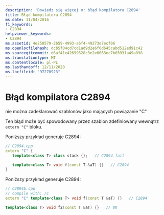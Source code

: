 ```yaml
---
description: 'Dowiedz się więcej o: błąd kompilatora C2894'
title: Błąd kompilatora C2894
ms.date: 11/04/2016
f1_keywords:
- C2894
helpviewer_keywords:
- C2894
ms.assetid: 4e250579-2b59-4993-a6f4-49273e7ecf06
ms.openlocfilehash: dcb5f04cd7cd1ad9d2e6f0d645cabd512ed91c42
ms.sourcegitcommit: d6af41e42699628c3e2e6063ec7b03931a49a098
ms.translationtype: MT
ms.contentlocale: pl-PL
ms.lasthandoff: 12/11/2020
ms.locfileid: "97270923"
---
```

# <a name="compiler-error-c2894"></a>Błąd kompilatora C2894

nie można zadeklarować szablonów jako mających powiązanie "C"

Ten błąd może być spowodowany przez szablon zdefiniowany wewnątrz `extern "C"` bloku.

Poniższy przykład generuje C2894:

```cpp
// C2894.cpp
extern "C" {
   template<class T> class stack {};   // C2894 fail

   template<class T> void f(const T &aT) {}   // C2894
}
```

Poniższy przykład generuje C2894:

```cpp
// C2894b.cpp
// compile with: /c
extern "C" template<class T> void f(const T &aT) {}   // C2894

template<class T> void f2(const T &aT) {}   // OK
```
